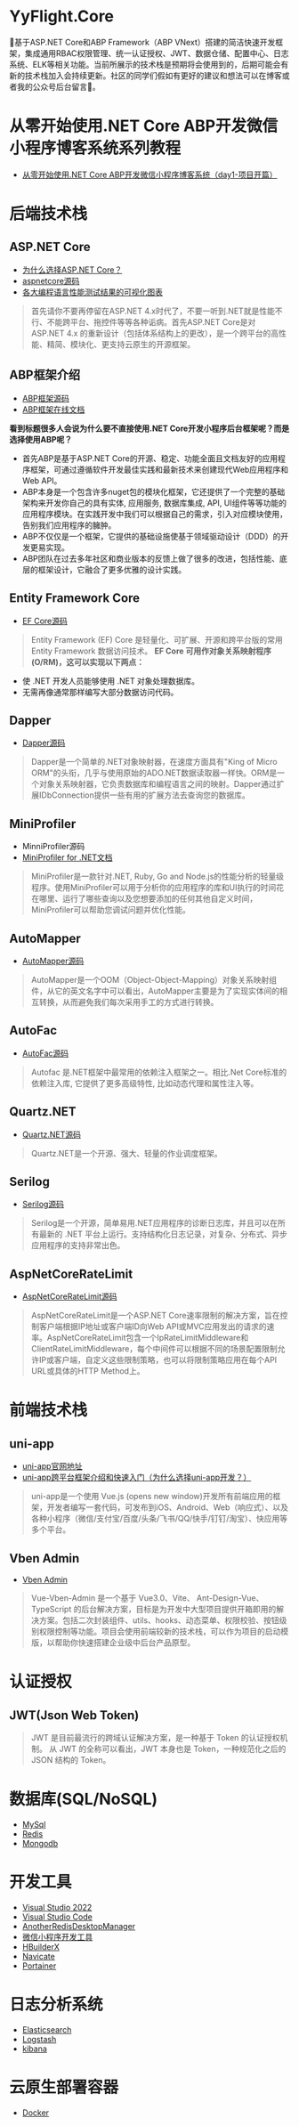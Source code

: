 # YyFlight.Core
🚀基于ASP.NET Core和ABP Framework（ABP VNext）搭建的简洁快速开发框架，集成通用RBAC权限管理、统一认证授权、JWT、数据仓储、配置中心、日志系统、ELK等相关功能。当前所展示的技术栈是预期将会使用到的，后期可能会有新的技术栈加入会持续更新。社区的同学们假如有更好的建议和想法可以在博客或者我的公众号后台留言💖。

# 从零开始使用.NET Core ABP开发微信小程序博客系统系列教程
* [从零开始使用.NET Core ABP开发微信小程序博客系统（day1-项目开篇）](https://www.cnblogs.com/Can-daydayup/p/16361811.html)

# 后端技术栈
## ASP.NET Core

* [为什么选择ASP.NET Core？](https://docs.microsoft.com/zh-cn/aspnet/core/introduction-to-aspnet-core?view=aspnetcore-6.0#why-choose-aspnet-core)
* [aspnetcore源码](https://github.com/dotnet/aspnetcore)
* [各大编程语言性能测试结果的可视化图表](https://www.oschina.net/news/201120/programming-language-benchmarks)

> 首先请你不要再停留在ASP.NET 4.x时代了，不要一听到.NET就是性能不行、不能跨平台、拖控件等等各种诟病。首先ASP.NET Core是对 ASP.NET 4.x 的重新设计（包括体系结构上的更改），是一个跨平台的高性能、精简、模块化、更支持云原生的开源框架。


## ABP框架介绍

* [ABP框架源码](https://github.com/abpframework/abp)
* [ABP框架在线文档](https://docs.abp.io/zh-Hans/abp/latest/Tutorials/Todo/Index?UI=MVC&DB=Mongo)

**看到标题很多人会说为什么要不直接使用.NET Core开发小程序后台框架呢？而是选择使用ABP呢？**

* 首先ABP是基于ASP.NET Core的开源、稳定、功能全面且文档友好的应用程序框架，可通过遵循软件开发最佳实践和最新技术来创建现代Web应用程序和Web API。
* ABP本身是一个包含许多nuget包的模块化框架，它还提供了一个完整的基础架构来开发你自己的具有实体, 应用服务, 数据库集成, API, UI组件等等功能的应用程序模块。在实践开发中我们可以根据自己的需求，引入对应模块使用，告别我们应用程序的臃肿。
* ABP不仅仅是一个框架，它提供的基础设施使基于领域驱动设计（DDD）的开发更易实现。
* ABP团队在过去多年社区和商业版本的反馈上做了很多的改进，包括性能、底层的框架设计，它融合了更多优雅的设计实践。


## Entity Framework Core
* [EF Core源码](https://github.com/dotnet/efcore)

> Entity Framework (EF) Core 是轻量化、可扩展、开源和跨平台版的常用 Entity Framework 数据访问技术。
**EF Core 可用作对象关系映射程序 (O/RM)，这可以实现以下两点：**
* 使 .NET 开发人员能够使用 .NET 对象处理数据库。
* 无需再像通常那样编写大部分数据访问代码。


## Dapper
* [Dapper源码](https://github.com/DapperLib/Dapper)

> Dapper是一个简单的.NET对象映射器，在速度方面具有"King of Micro ORM"的头衔，几乎与使用原始的ADO.NET数据读取器一样快。ORM是一个对象关系映射器，它负责数据库和编程语言之间的映射。Dapper通过扩展IDbConnection提供一些有用的扩展方法去查询您的数据库。


## MiniProfiler
* MinniProfiler源码
* [MiniProfiler for .NET文档](https://miniprofiler.com/dotnet/)

> MiniProfiler是一款针对.NET, Ruby, Go and Node.js的性能分析的轻量级程序。使用MiniProfiler可以用于分析你的应用程序的库和UI执行的时间花在哪里、运行了哪些查询以及您想要添加的任何其他自定义时间，MiniProfiler可以帮助您调试问题并优化性能。


## AutoMapper
* [AutoMapper源码 ](https://github.com/AutoMapper)

> AutoMapper是一个OOM（Object-Object-Mapping）对象关系映射组件，从它的英文名字中可以看出，AutoMapper主要是为了实现实体间的相互转换，从而避免我们每次采用手工的方式进行转换。


## AutoFac
* [AutoFac源码](https://github.com/autofac/Autofac)

> Autofac 是.NET框架中最常用的依赖注入框架之一。相比.Net Core标准的依赖注入库, 它提供了更多高级特性, 比如动态代理和属性注入等。


## Quartz.NET
* [Quartz.NET源码](https://github.com/quartznet/quartznet)

> Quartz.NET是一个开源、强大、轻量的作业调度框架。


## Serilog
* [Serilog源码](https://github.com/serilog/serilog)

> Serilog是一个开源，简单易用.NET应用程序的诊断日志库，并且可以在所有最新的 .NET 平台上运行。支持结构化日志记录，对复杂、分布式、异步应用程序的支持非常出色。


## AspNetCoreRateLimit
* [AspNetCoreRateLimit源码](https://github.com/stefanprodan/AspNetCoreRateLimit)

> AspNetCoreRateLimit是一个ASP.NET Core速率限制的解决方案，旨在控制客户端根据IP地址或客户端ID向Web API或MVC应用发出的请求的速率。AspNetCoreRateLimit包含一个IpRateLimitMiddleware和ClientRateLimitMiddleware，每个中间件可以根据不同的场景配置限制允许IP或客户端，自定义这些限制策略，也可以将限制策略应用在每个API URL或具体的HTTP Method上。


# 前端技术栈
## uni-app
* [uni-app官网地址](https://uniapp.dcloud.io/)
* [uni-app跨平台框架介绍和快速入门（为什么选择uni-app开发？）](https://www.cnblogs.com/Can-daydayup/p/12008874.html)

> uni-app是一个使用 Vue.js (opens new window)开发所有前端应用的框架，开发者编写一套代码，可发布到iOS、Android、Web（响应式）、以及各种小程序（微信/支付宝/百度/头条/飞书/QQ/快手/钉钉/淘宝）、快应用等多个平台。

## Vben Admin
* [Vben Admin](https://github.com/vbenjs/vue-vben-admin)
> Vue-Vben-Admin 是一个基于 Vue3.0、Vite、 Ant-Design-Vue、TypeScript 的后台解决方案，目标是为开发中大型项目提供开箱即用的解决方案。包括二次封装组件、utils、hooks、动态菜单、权限校验、按钮级别权限控制等功能。项目会使用前端较新的技术栈，可以作为项目的启动模版，以帮助你快速搭建企业级中后台产品原型。


# 认证授权
## JWT(Json Web Token)
> JWT 是目前最流行的跨域认证解决方案，是一种基于 Token 的认证授权机制。 从 JWT 的全称可以看出，JWT 本身也是 Token，一种规范化之后的 JSON 结构的 Token。

# 数据库(SQL/NoSQL)
* [MySql](https://www.mysqlzh.com/)
* [Redis](http://www.redis.cn/)
* [Mongodb](https://docs.mongoing.com/)


# 开发工具
* [Visual Studio 2022](https://visualstudio.microsoft.com/zh-hans/vs/)
* [Visual Studio Code](https://code.visualstudio.com/)
* [AnotherRedisDesktopManager](https://github.com/qishibo/AnotherRedisDesktopManager)
* [微信小程序开发工具](http://www.ionic.wang/weixin/devtools/download.html)
* [HBuilderX](https://dcloud.io/hbuilderx.html)
* [Navicate](https://navicat.com.cn/)
* [Portainer](https://www.portainer.io/)


# 日志分析系统
* [Elasticsearch](https://www.elastic.co/cn/elasticsearch/https://www.elastic.co/cn/elasticsearch/)
* [Logstash](https://www.elastic.co/cn/logstash/)
* [kibana](https://www.elastic.co/cn/kibana/)


# 云原生部署容器
* [Docker](https://www.docker.com/)

